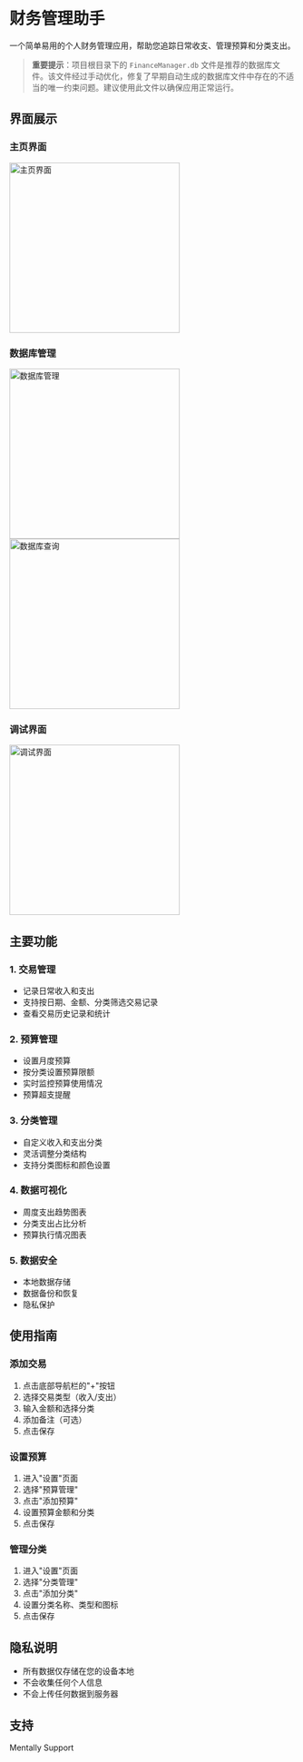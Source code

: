 # 财务管理助手

一个简单易用的个人财务管理应用，帮助您追踪日常收支、管理预算和分类支出。

> **重要提示**：项目根目录下的 `FinanceManager.db` 文件是推荐的数据库文件。该文件经过手动优化，修复了早期自动生成的数据库文件中存在的不适当的唯一约束问题。建议使用此文件以确保应用正常运行。

## 界面展示

### 主页界面
<img src="assets/gui_img/homepage.jpg" width="300" alt="主页界面">

### 数据库管理
<img src="assets/gui_img/sql1.jpg" width="300" alt="数据库管理">
<img src="assets/gui_img/sql2.jpg" width="300" alt="数据库查询">

### 调试界面
<img src="assets/gui_img/debug.jpg" width="300" alt="调试界面">

## 主要功能

### 1. 交易管理
- 记录日常收入和支出
- 支持按日期、金额、分类筛选交易记录
- 查看交易历史记录和统计

### 2. 预算管理
- 设置月度预算
- 按分类设置预算限额
- 实时监控预算使用情况
- 预算超支提醒

### 3. 分类管理
- 自定义收入和支出分类
- 灵活调整分类结构
- 支持分类图标和颜色设置

### 4. 数据可视化
- 周度支出趋势图表
- 分类支出占比分析
- 预算执行情况图表

### 5. 数据安全
- 本地数据存储
- 数据备份和恢复
- 隐私保护  
  

## 使用指南

### 添加交易
1. 点击底部导航栏的"+"按钮
2. 选择交易类型（收入/支出）
3. 输入金额和选择分类
4. 添加备注（可选）
5. 点击保存

### 设置预算
1. 进入"设置"页面
2. 选择"预算管理"
3. 点击"添加预算"
4. 设置预算金额和分类
5. 点击保存

### 管理分类
1. 进入"设置"页面
2. 选择"分类管理"
3. 点击"添加分类"
4. 设置分类名称、类型和图标
5. 点击保存

## 隐私说明
- 所有数据仅存储在您的设备本地
- 不会收集任何个人信息
- 不会上传任何数据到服务器

## 支持
Mentally Support